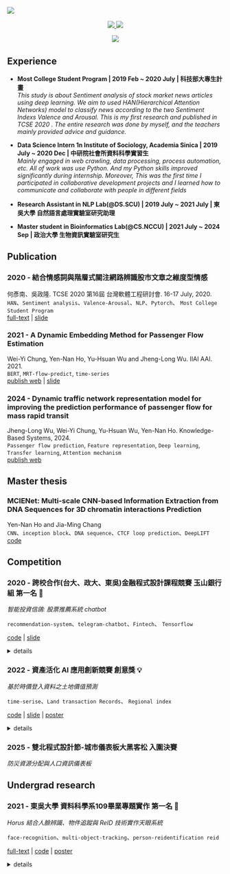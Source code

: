 ![](https://github.com/aaron1aaron2/aaron1aaron2/blob/main/img/Hello!%20I%E2%80%99m%20Aaron.png)

<!-- 狀態 -->
<p align=center>
    <a href="https://github.com/aaron1aaron2">
      <img src="https://github-readme-stats.vercel.app/api?username=aaron1aaron2&show_icons=true&theme=radical&card_width=250" />
    </a>
    <a href="https://github.com/aaron1aaron2">
      <img src="https://github-readme-stats.vercel.app/api/top-langs/?username=aaron1aaron2&layout=donut&theme=radical" />
    </a>
</p>

<!-- 指標 -->

<p align=center>
    <a href="https://github.com/aaron1aaron2">
      <img src="https://github-profile-trophy.vercel.app/?username=aaron1aaron2&theme=nord&no-frame=true&row=1&column=6" />
    </a>
</p>

<!-- 更新狀態  -->
<!-- 
<p align=center>
    <a href="https://github.com/aaron1aaron2">
      <img src="http://github-profile-summary-cards.vercel.app/api/cards/profile-details?username=aaron1aaron2&theme=radical" />
    </a>
</p>

 -->
## Experience
- **Most College Student Program | 2019 Feb ~ 2020 July  | 科技部大專生計畫** <br>
_This study is about Sentiment analysis of stock market news articles using deep learning. We aim to used HAN(Hierarchical Attention Networks) model to classify news according to the two Sentiment Indexs Valence and Arousal. This is my first research and published in TCSE 2020 . The entire research was done by myself, and the teachers mainly provided advice and guidance._

- **Data Science Intern 1n Institute of Sociology, Academia Sinica | 2019 July ~ 2020 Dec | 中研院社會所資料科學實習生** <br>
_Mainly engaged in web crawling, data processing, process automation, etc. All of work was use Python. And my Python skills improved significantly during internship. Moreover, This was the first time I participated in collaborative development projects and I learned how to communicate and collaborate with people in different fields_

- **Research Assistant in NLP Lab(@DS.SCU) | 2019 July ~ 2021 July | 東吳大學 自然語言處理實驗室研究助理** <br>

- **Master student in Bioinformatics Lab(@CS.NCCU) | 2021 July ~ 2024 Sep | 政治大學 生物資訊實驗室研究生** <br>

## Publication
### **2020 - 結合情感詞與階層式關注網路辨識股市文章之維度型情感**

何彥南、吳政隆. TCSE 2020 第16屆 台灣軟體工程研討會. 16-17 July, 2020.
<br>`HAN`、`Sentiment analysis`、`Valence-Arousal`、`NLP`、`Pytorch`、 `Most College Student Program` 
<br>[full-text](https://github.com/aaron1aaron2/aaron1aaron2/blob/main/Conference/TCSE_2020/%E7%B5%90%E5%90%88%E6%83%85%E6%84%9F%E8%A9%9E%E8%88%87%E9%9A%8E%E5%B1%A4%E5%BC%8F%E9%97%9C%E6%B3%A8%E7%B6%B2%E8%B7%AF.pdf) | [slide](https://github.com/aaron1aaron2/aaron1aaron2/blob/main/Conference/TCSE_2020/slide.pdf) 


### **2021 - A Dynamic Embedding Method for Passenger Flow Estimation**

Wei-Yi Chung, Yen-Nan Ho, Yu-Hsuan Wu and Jheng-Long Wu. IIAI AAI. 2021.
<br>`BERT`, `MRT-flow-predict`, `time-series` 
<br>[publish web](https://doi.org/10.1109/IIAI-AAI53430.2021.00070) | [slide](https://github.com/aaron1aaron2/aaron1aaron2/blob/main/Conference/IIAI_2021/Conference_slide.pdf) 


### **2024 - Dynamic traffic network representation model for improving the prediction performance of passenger flow for mass rapid transit**

Jheng-Long Wu, Wei-Yi Chung, Yu-Hsuan Wu, Yen-Nan Ho. Knowledge-Based Systems, 2024.
<br>`Passenger flow prediction`, `Feature representation`, `Deep learning`, `Transfer learning`, `Attention mechanism`
<br>[publish web](https://doi.org/10.1016/j.knosys.2024.112442)

## Master thesis
### **MCIENet: Multi-scale CNN-based Information Extraction from DNA Sequences for 3D chromatin interactions Prediction**

Yen-Nan Ho and Jia-Ming Chang
<br> `CNN`、`inception block`、`DNA sequence`、`CTCF loop prediction`、`DeepLIFT`
<br>[code](https://github.com/changlabtw/MCIENet)

## Competition
### **2020 - 跨校合作(台大、政大、東吳)金融程式設計課程競賽 玉山銀行組 第一名 🥇**<br>
_智能投資信鴿: 股票推薦系統 chatbot_

`recommendation-system`、`telegram-chatbot`、`Fintech`、 `Tensorflow`

[code](https://github.com/aaron1aaron2/E.SUN_Fugle_project) | [slide](https://github.com/aaron1aaron2/E.SUN_Fugle_project/blob/master/%E7%8E%89%E5%B1%B1_%E9%A1%8C%E7%9B%AE%E4%BA%8C_%E7%B5%84%E5%88%A5%E4%B8%80.pdf)

<details>
<summary>details</summary><br><b>

![](https://github.com/aaron1aaron2/E.SUN_Fugle_project/blob/master/MVP/img/chatbot_flow.png)

</b></details>

### **2022 - 資產活化 AI 應用創新競賽 創意獎 💡**<br>
_基於時價登入資料之土地價值預測_

`time-serise`、`Land transaction Records`、 `Regional index` 

[code](https://github.com/aaron1aaron2/PropGman__Regional-index-predict-based-on-transaction-records) | [slide](https://github.com/aaron1aaron2/aaron1aaron2/blob/main/Competition/AI%20Asset%20activation%20Competition/%E8%B3%87%E7%94%A2%E6%B4%BB%E5%8C%96%20AI%20%E6%87%89%E7%94%A8%E5%89%B5%E6%96%B0%E7%AB%B6%E8%B3%BD_%E6%B1%BA%E8%B3%BD%E5%A0%B1%E5%91%8A.pdf) | [poster](https://github.com/aaron1aaron2/aaron1aaron2/blob/main/Competition/AI%20Asset%20activation%20Competition/%E6%B5%B7%E5%A0%B1.pdf)

<details>
<summary>details</summary><br><b>

![](https://github.com/aaron1aaron2/aaron1aaron2/blob/main/Competition/AI%20Asset%20activation%20Competition/%E6%B5%81%E7%A8%8B%E5%9C%96.png)

</b></details>


### 2025 - 雙北程式設計節-城市儀表板大黑客松 入圍決賽
_防災資源分配與人口資訊儀表板_

## Undergrad research
### **2021 - 東吳大學 資料科學系109畢業專題實作 第一名 🥇**<br>
_Horus 結合人臉辨識、物件追蹤與 ReID 技術實作天眼系統_ 

`face-recognition`、`multi-object-tracking`、`person-reidentification reid` 

[full-text](https://github.com/aaron1aaron2/aaron1aaron2/blob/main/SCU%20Undergrad%20research(bachelor)/Horus%20_%20%E7%B5%90%E5%90%88%E4%BA%BA%E8%87%89%E8%BE%A8%E8%AD%98%E3%80%81%E7%89%A9%E4%BB%B6%E8%BF%BD%E8%B9%A4%E8%88%87%20ReID%20%E6%8A%80%E8%A1%93%E5%AF%A6%E4%BD%9C%E5%A4%A9%E7%9C%BC%E7%B3%BB%E7%B5%B1_v1.pdf) | [code](https://github.com/aaron1aaron2/Horus) | [poster](https://github.com/aaron1aaron2/aaron1aaron2/blob/main/SCU%20Undergrad%20research(bachelor)/%E6%B5%B7%E5%A0%B1%E5%BD%B1%E5%8D%B0.pdf)
<br>

<details>
<summary>details</summary><br><b>

![](https://github.com/aaron1aaron2/aaron1aaron2/blob/main/SCU%20Undergrad%20research(bachelor)/flowSystem%20Architecture.png)

#### Demo
[![](https://img.youtube.com/vi/_Fw6MSzFeSw/0.jpg)](https://www.youtube.com/watch?v=_Fw6MSzFeSw)

</b></details>


<!--

## Course Project
### Deep learning
<br>

<details>
<summary>details</summary><br><b>

- **2021.9 ~ 2022.1 - PyTorch and Machine Learning - _final project_ | Pytorch 與機器學習 期末報告** 
    - Topic: _Prediction of bike shortage_
    - Language: `Python`、`Shell` 
    - Keyword: `youbike`、`time-serise`
    - Tool: `pytorch`、`GMAN` 
    - [code](https://github.com/aaron1aaron2/NCCU_110-1_pytorch-and-ML_Prediction-of-bike-shortage)

- **22022.2 ~ 2022.6 - Theory and Practice of Bioinformatics - _final project_ | 生物資訊概論 期末報告** 
    - Topic: _paper implements - "Multiscale and integrative single-cell Hi-C analysis with Higashi"_
    - Language: `Python`
    - Keyword: `single-cell Hi-C`、`hyper-graph`、`Bioinformatics`
    - Tool: `pytorch`、`Colab`、`Higashi`
    - [code](https://github.com/aaron1aaron2/NCCU_110-2_Theory-and-Practice-of-Bioinformatics_final)

</b></details>

### Machine learning
<br>

<details>
<summary>details</summary><br><b>

- **2021.9 ~ 2022.1 - Data Science - _final project_ |  資料科學 期末報告** <br>
    - Topic: _Credit Card Fraud Detection_
    - Language: `R` 
    - Keyword: `Imbalanced data`、`Binary classification`、`Decision tree`、`Credit Card transaction data`
    - Tool: `rpart` `ggplot`
    - [code](https://github.com/aaron1aaron2/NCCU_110-1_DS_final_Credit-Card-Fraud-Detection)

</b></details>

### Visualization
<br>

<details>
<summary>details</summary><br><b>

- **22022.2 ~ 2022.6 - Information Visualization - _final project_ | 資訊視覺化 期末報告** 
    - Topic: _U-Bike inventory information visualization_
    - Language: `Javascript`、`Python`
    - Keyword: `youbike`、`time-serise`、
    - Tool: `D3.js`、`Bootstrap`、`Jquery`、`Leaflet`
    - [code](https://github.com/aaron1aaron2/NCCU_110-2_Information_Visualization_final)

</b></details>

### Other
<br>

<details>
<summary>details</summary><br><b>

- **2021.9 ~ 2022.1 - JavaScript Application Design - _final project_ | JavaScript 應用程式設計 期末報告** 
    - Topic: _Refugee Ark_
    - Language: `Javascript`
    - Keyword: `game`、`refugee`
    - Tool: `node.js`、`p5.js`
    - [code](https://github.com/aaron1aaron2/NCCU_110-1_JS_final_refugee-game)

- **2022.2 ~ 2022.6 - Distributed System - _final project_ | 分散式系統 期末報告** 
    - Topic: _Data Remediation by Spark for Web Crawler_
    - Language: `Pythin`、`Shell`、`Ruby`
    - Keyword: `Crawler data rescue`、`Distributed System`、`time-serise`
    - Tool: `Vagrant`、`Spark`、`InfluxDB`、`Dash`
    - [code](https://github.com/aaron1aaron2/NCCU_110-2_Distributed-System-Spark_final) | [slide](https://github.com/aaron1aaron2/NCCU_110-2_Distributed-System-Spark_final/blob/main/doc/spark_final.pdf)
    
</b></details>

-->
